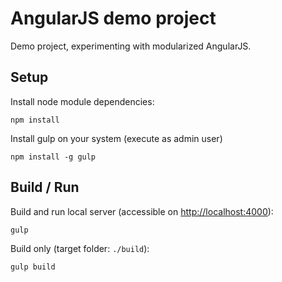 # AngularJS demo project
Demo project, experimenting with modularized AngularJS.

## Setup
Install node module dependencies:
```
npm install
```
Install gulp on your system (execute as admin user)
```
npm install -g gulp
```

## Build / Run
Build and run local server (accessible on [http://localhost:4000](http://localhost:400)):
```
gulp
```
Build only (target folder: `./build`):
```
gulp build
```

